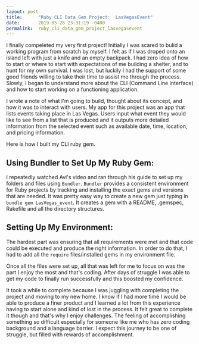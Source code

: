 ```yaml
---
layout: post
title:      "Ruby CLI Data Gem Project:  LasVegasEvent"
date:       2019-05-26 23:31:19 -0400
permalink:  ruby_cli_data_gem_project_lasvegasevent
---
```



I finally compeleted my very first project! Initially I was scared to bulid a working program from scratch by myself.  I felt as if I was droped onto an island left with just a knife and an empty backpack.  I had zero idea of how to start or where to start with expectations of me building a shelter, and to hunt for my own survival.  I was lost, but luckily I had the support of some good friends willing to take their time to assist me through the process. Slowly, I began to understand more about the CLI (Command Line Interface) and how to start working on a functioning application. 

I wrote a note of what I'm going to build, thought about its concept, and how it was to interact with users. My app for this project was an app that lists events taking place in Las Vegas. Users input what event they would like to see from a list that is produced and it outputs more detailed information from the selected event such as available date, time, location, and pricing information. 

Here is how I built my CLI ruby gem. 

## Using Bundler to Set Up My Ruby Gem:
I repeatedly watched Avi's video and ran through his guide to set up my folders and files using `Bundler`. `Bundler` provides a consistent environment for Ruby projects by tracking and installing the exact gems and versions that are needed. It was pretty easy way to create a new gem just typing in `bundle gem LasVegas_event`.
It creates a gem with a README, .gemspec, Rakefile and all the directory structures.

## Setting Up My Environment:
The hardest part was ensuring that all requirements were met and that code could be executed and produce the right information. In order to do that, I had to add all the `require` files/installed gems in my environment file. 

Once all the files were set up, all that was left for me to focus on was the part I enjoy the most and that's coding. After days of struggle I was able to get my code to finally run successfully and this boosted my confidence. 

It took a while to complete because I was juggling with completing the project and moving to my new home. I know if I had more time I would be able to produce a finer product and I learned a lot from this experience having to start alone and kind of lost in the process. It felt great to complete it though and that's why I enjoy challenges. The feeling of accomplishing something so difficult especially for someone like me who has zero coding background and a language barrier. I expect this journey to be one of struggle, but filled with rewards of accomplishment.

